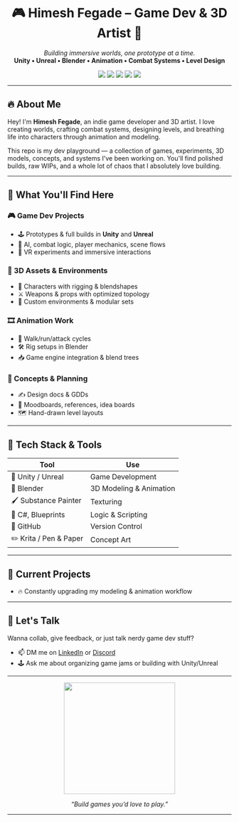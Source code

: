 <h1 align="center">🎮 Himesh Fegade – Game Dev & 3D Artist 🎨</h1>
<p align="center">
  <i>Building immersive worlds, one prototype at a time.</i><br>
  <b>Unity • Unreal • Blender • Animation • Combat Systems • Level Design</b>
</p>

<p align="center">
  <img src="https://img.shields.io/badge/Engine-Unity-black?style=for-the-badge&logo=unity" />
  <img src="https://img.shields.io/badge/Engine-Unreal%20Engine-000?style=for-the-badge&logo=unrealengine" />
  <img src="https://img.shields.io/badge/3D-Blender-orange?style=for-the-badge&logo=blender" />
  <img src="https://img.shields.io/badge/Code-C%23-blue?style=for-the-badge&logo=csharp" />
  <img src="https://img.shields.io/badge/Club-Ripple%20Forge-purple?style=for-the-badge" />
</p>

---

## 🔥 About Me

Hey! I'm **Himesh Fegade**, an indie game developer and 3D artist. I love creating worlds, crafting combat systems, designing levels, and breathing life into characters through animation and modeling.

This repo is my dev playground — a collection of games, experiments, 3D models, concepts, and systems I’ve been working on. You'll find polished builds, raw WIPs, and a whole lot of chaos that I absolutely love building.

---

## 🚀 What You'll Find Here

### 🎮 Game Dev Projects
- 🕹️ Prototypes & full builds in **Unity** and **Unreal**
- 🧠 AI, combat logic, player mechanics, scene flows
- 🔁 VR experiments and immersive interactions

### 🧱 3D Assets & Environments
- 👤 Characters with rigging & blendshapes
- ⚔️ Weapons & props with optimized topology
- 🌲 Custom environments & modular sets

### 🎞️ Animation Work
- 👣 Walk/run/attack cycles
- 🛠️ Rig setups in Blender
- 📥 Game engine integration & blend trees

### 📒 Concepts & Planning
- ✍️ Design docs & GDDs
- 📸 Moodboards, references, idea boards
- 🗺️ Hand-drawn level layouts

---

## 🧰 Tech Stack & Tools

| Tool | Use |
|------|-----|
| 🔧 Unity / Unreal | Game Development |
| 🧱 Blender | 3D Modeling & Animation |
| 🖌️ Substance Painter | Texturing |
| 🧠 C#, Blueprints | Logic & Scripting |
| 🐙 GitHub | Version Control |
| ✏️ Krita / Pen & Paper | Concept Art |

---

## 🎯 Current Projects

- 🔥 Constantly upgrading my modeling & animation workflow

---

## 💬 Let's Talk

Wanna collab, give feedback, or just talk nerdy game dev stuff?

- 📫 DM me on [LinkedIn](https://www.linkedin.com/in/himeshpfegade/) or [Discord](https://discord.com/channels/himesh9689_)
- 🕹️ Ask me about organizing game jams or building with Unity/Unreal

---

<p align="center">
  <img src="https://media.giphy.com/media/xTiIzJSKB4l7xTouE8/giphy.gif" width="250"/>
</p>

<p align="center">
  <i>“Build games you’d love to play.”</i>
</p>

---

